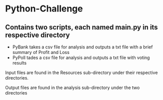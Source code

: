 # Python-Challenge

## Contains two scripts, each named main.py in its respective directory
* PyBank takes a csv file for analysis and outputs a txt file with a brief summary of Profit and Loss
* PyPoll tades a csv file for analysis and outputs a txt file with voting results

Input files are found in the Resources sub-directory under their respective directories.

Output files are found in the analysis sub-directory under the two directories
